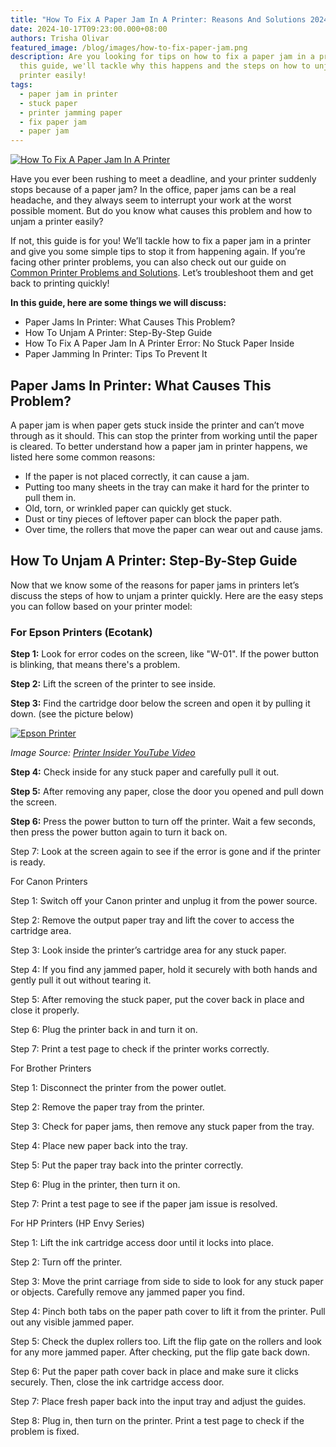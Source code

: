 ```yaml
---
title: "How To Fix A Paper Jam In A Printer: Reasons And Solutions 2024"
date: 2024-10-17T09:23:00.000+08:00
authors: Trisha Olivar
featured_image: /blog/images/how-to-fix-paper-jam.png
description: Are you looking for tips on how to fix a paper jam in a printer? In
  this guide, we'll tackle why this happens and the steps on how to unjam a
  printer easily!
tags:
  - paper jam in printer
  - stuck paper
  - printer jamming paper
  - fix paper jam
  - paper jam
---
```

[![How To Fix A Paper Jam In A Printer](/blog/images/how-to-fix-paper-jam.png "How To Fix A Paper Jam In A Printer: Reasons And Solutions 2024")](/blog/images/how-to-fix-paper-jam.png)

Have you ever been rushing to meet a deadline, and your printer suddenly stops because of a paper jam? In the office, paper jams can be a real headache, and they always seem to interrupt your work at the worst possible moment. But do you know what causes this problem and how to unjam a printer easily?

If not, this guide is for you! We’ll tackle how to fix a paper jam in a printer and give you some simple tips to stop it from happening again. If you’re facing other printer problems, you can also check out our guide on [Common Printer Problems and Solutions](https://www.compandsave.com/blog/posts/common-printer-problems-and-solutions-compandsave-2024.html). Let’s troubleshoot them and get back to printing quickly!

**In this guide, here are some things we will discuss:**

* Paper Jams In Printer: What Causes This Problem?
* How To Unjam A Printer: Step-By-Step Guide
* How To Fix A Paper Jam In A Printer Error: No Stuck Paper Inside
* Paper Jamming In Printer: Tips To Prevent It

## Paper Jams In Printer: What Causes This Problem?

A paper jam is when paper gets stuck inside the printer and can’t move through as it should. This can stop the printer from working until the paper is cleared. To better understand how a paper jam in printer happens, we listed here some common reasons:

* If the paper is not placed correctly, it can cause a jam.
* Putting too many sheets in the tray can make it hard for the printer to pull them in.
* Old, torn, or wrinkled paper can quickly get stuck.
* Dust or tiny pieces of leftover paper can block the paper path.
* Over time, the rollers that move the paper can wear out and cause jams.

## How To Unjam A Printer: Step-By-Step Guide

Now that we know some of the reasons for paper jams in printers let’s discuss the steps of how to unjam a printer quickly. Here are the easy steps you can follow based on your printer model:

### For Epson Printers (Ecotank)

**Step 1:** Look for error codes on the screen, like "W-01". If the power button is blinking, that means there's a problem. 

**Step 2:** Lift the screen of the printer to see inside.

**Step 3:** Find the cartridge door below the screen and open it by pulling it down. (see the picture below)

[![Epson Printer](/blog/images/screenshot-2024-10-17-at-9.29.15 pm.png "Epson cartridge door")](/blog/images/screenshot-2024-10-17-at-9.29.15 pm.png)

*Image Source: [Printer Insider YouTube Video](https://www.youtube.com/watch?v=7VXvyOHAtOM)*

**Step 4:** Check inside for any stuck paper and carefully pull it out.

**Step 5:** After removing any paper, close the door you opened and pull down the screen.

**Step 6:** Press the power button to turn off the printer. Wait a few seconds, then press the power button again to turn it back on.

Step 7: Look at the screen again to see if the error is gone and if the printer is ready.

For Canon Printers

Step 1: Switch off your Canon printer and unplug it from the power source.

Step 2: Remove the output paper tray and lift the cover to access the cartridge area.

Step 3: Look inside the printer’s cartridge area for any stuck paper.

Step 4: If you find any jammed paper, hold it securely with both hands and gently pull it out without tearing it.

Step 5: After removing the stuck paper, put the cover back in place and close it properly.

Step 6: Plug the printer back in and turn it on.

Step 7: Print a test page to check if the printer works correctly.

For Brother Printers

Step 1: Disconnect the printer from the power outlet.

Step 2: Remove the paper tray from the printer.

Step 3: Check for paper jams, then remove any stuck paper from the tray.

Step 4: Place new paper back into the tray.

Step 5: Put the paper tray back into the printer correctly.

Step 6: Plug in the printer, then turn it on. 

Step 7: Print a test page to see if the paper jam issue is resolved.

For HP Printers (HP Envy Series)

Step 1: Lift the ink cartridge access door until it locks into place.

Step 2: Turn off the printer.

Step 3: Move the print carriage from side to side to look for any stuck paper or objects. Carefully remove any jammed paper you find.

Step 4: Pinch both tabs on the paper path cover to lift it from the printer. Pull out any visible jammed paper.

Step 5: Check the duplex rollers too. Lift the flip gate on the rollers and look for any more jammed paper. After checking, put the flip gate back down.

Step 6: Put the paper path cover back in place and make sure it clicks securely. Then, close the ink cartridge access door.

Step 7: Place fresh paper back into the input tray and adjust the guides.

Step 8: Plug in, then turn on the printer. Print a test page to check if the problem is fixed. 

[](https://www.compandsave.com/printer-troubleshooting-printer-problems-and-solutions-guide)
